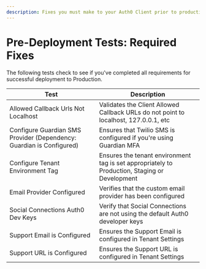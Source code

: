```yaml
---
description: Fixes you must make to your Auth0 Client prior to production deployment
---
```


# Pre-Deployment Tests: Required Fixes

The following tests check to see if you've completed all requirements for successful deployment to Production.

| Test | Description |
| ---- | ----------- |
| Allowed Callback Urls Not Localhost | Validates the Client Allowed Callback URLs do not point to localhost, 127.0.0.1, etc |
| Configure Guardian SMS Provider (Dependency: Guardian is Configured) | Ensures that Twilio SMS is configured if you're using Guardian MFA |
| Configure Tenant Environment Tag | Ensures the tenant environment tag is set appropriately to Production, Staging or Development |
| Email Provider Configured | Verifies that the custom email provider has been configured |
| Social Connections Auth0 Dev Keys | Verify that Social Connections are not using the default Auth0 developer keys |
| Support Email is Configured | Ensures the Support Email is configured in Tenant Settings |
| Support URL is Configured | Ensures the Support URL is configured in Tenant Settings |